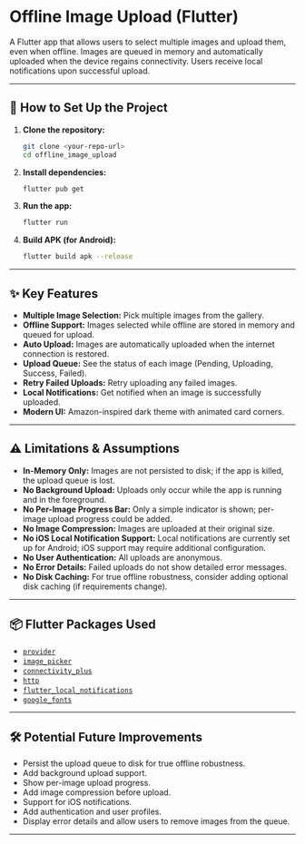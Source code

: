 # Offline Image Upload (Flutter)

A Flutter app that allows users to select multiple images and upload them, even when offline. Images are queued in memory and automatically uploaded when the device regains connectivity. Users receive local notifications upon successful upload.

---

## 🚀 How to Set Up the Project

1. **Clone the repository:**
   ```sh
   git clone <your-repo-url>
   cd offline_image_upload
   ```

2. **Install dependencies:**
   ```sh
   flutter pub get
   ```

3. **Run the app:**
   ```sh
   flutter run
   ```

4. **Build APK (for Android):**
   ```sh
   flutter build apk --release
   ```

---

## ✨ Key Features

- **Multiple Image Selection:** Pick multiple images from the gallery.
- **Offline Support:** Images selected while offline are stored in memory and queued for upload.
- **Auto Upload:** Images are automatically uploaded when the internet connection is restored.
- **Upload Queue:** See the status of each image (Pending, Uploading, Success, Failed).
- **Retry Failed Uploads:** Retry uploading any failed images.
- **Local Notifications:** Get notified when an image is successfully uploaded.
- **Modern UI:** Amazon-inspired dark theme with animated card corners.

---

## ⚠️ Limitations & Assumptions

- **In-Memory Only:** Images are not persisted to disk; if the app is killed, the upload queue is lost.
- **No Background Upload:** Uploads only occur while the app is running and in the foreground.
- **No Per-Image Progress Bar:** Only a simple indicator is shown; per-image upload progress could be added.
- **No Image Compression:** Images are uploaded at their original size.
- **No iOS Local Notification Support:** Local notifications are currently set up for Android; iOS support may require additional configuration.
- **No User Authentication:** All uploads are anonymous.
- **No Error Details:** Failed uploads do not show detailed error messages.
- **No Disk Caching:** For true offline robustness, consider adding optional disk caching (if requirements change).

---

## 📦 Flutter Packages Used

- [`provider`](https://pub.dev/packages/provider)
- [`image_picker`](https://pub.dev/packages/image_picker)
- [`connectivity_plus`](https://pub.dev/packages/connectivity_plus)
- [`http`](https://pub.dev/packages/http)
- [`flutter_local_notifications`](https://pub.dev/packages/flutter_local_notifications)
- [`google_fonts`](https://pub.dev/packages/google_fonts)

---

## 🛠️ Potential Future Improvements

- Persist the upload queue to disk for true offline robustness.
- Add background upload support.
- Show per-image upload progress.
- Add image compression before upload.
- Support for iOS notifications.
- Add authentication and user profiles.
- Display error details and allow users to remove images from the queue.

---